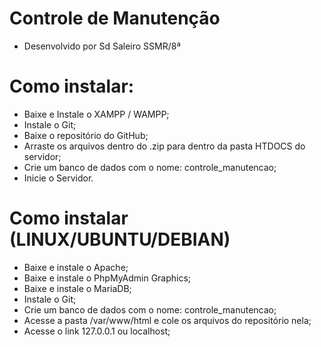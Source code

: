 # Controle de Manutenção
- Desenvolvido por Sd Saleiro SSMR/8ª

# Como instalar:
- Baixe e Instale o XAMPP / WAMPP;
- Instale o Git;
- Baixe o repositório do GitHub;
- Arraste os arquivos dentro do .zip para dentro da pasta HTDOCS do servidor;
- Crie um banco de dados com o nome: controle_manutencao;
- Inicie o Servidor.

# Como instalar (LINUX/UBUNTU/DEBIAN)
- Baixe e instale o Apache;
- Baixe e instale o PhpMyAdmin Graphics;
- Baixe e instale o MariaDB;
- Instale o Git;
- Crie um banco de dados com o nome: controle_manutencao;
- Acesse a pasta /var/www/html e cole os arquivos do repositório nela;
- Acesse o link 127.0.0.1 ou localhost;